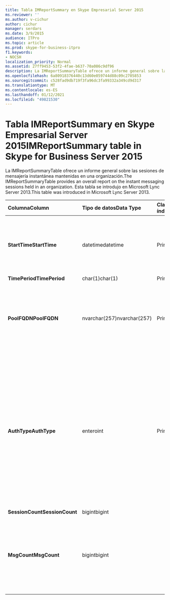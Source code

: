 ```yaml
---
title: Tabla IMReportSummary en Skype Empresarial Server 2015
ms.reviewer: ''
ms.author: v-cichur
author: cichur
manager: serdars
ms.date: 3/9/2015
audience: ITPro
ms.topic: article
ms.prod: skype-for-business-itpro
f1.keywords:
- NOCSH
localization_priority: Normal
ms.assetid: 27ff9453-53f2-4fae-b637-70a086c9df96
description: La IMReportSummaryTable ofrece un informe general sobre las sesiones de mensajería instantánea mantenidas en una organización. Esta tabla se introdujo en Microsoft Lync Server 2013.
ms.openlocfilehash: 6a80918376440c13d60e059744d88c09c2705853
ms.sourcegitcommit: c528fad9db719f3fa96dc3fa99332a349cd9d317
ms.translationtype: MT
ms.contentlocale: es-ES
ms.lasthandoff: 01/12/2021
ms.locfileid: "49821530"
---
```

# <a name="imreportsummary-table-in-skype-for-business-server-2015"></a><span data-ttu-id="1d06b-104">Tabla IMReportSummary en Skype Empresarial Server 2015</span><span class="sxs-lookup"><span data-stu-id="1d06b-104">IMReportSummary table in Skype for Business Server 2015</span></span>
 
<span data-ttu-id="1d06b-105">La IMReportSummaryTable ofrece un informe general sobre las sesiones de mensajería instantánea mantenidas en una organización.</span><span class="sxs-lookup"><span data-stu-id="1d06b-105">The IMReportSummaryTable provides an overall report on the instant messaging sessions held in an organization.</span></span> <span data-ttu-id="1d06b-106">Esta tabla se introdujo en Microsoft Lync Server 2013.</span><span class="sxs-lookup"><span data-stu-id="1d06b-106">This table was introduced in Microsoft Lync Server 2013.</span></span>
  
|<span data-ttu-id="1d06b-107">**Columna**</span><span class="sxs-lookup"><span data-stu-id="1d06b-107">**Column**</span></span>|<span data-ttu-id="1d06b-108">**Tipo de datos**</span><span class="sxs-lookup"><span data-stu-id="1d06b-108">**Data Type**</span></span>|<span data-ttu-id="1d06b-109">**Clave/índice**</span><span class="sxs-lookup"><span data-stu-id="1d06b-109">**Key/Index**</span></span>|<span data-ttu-id="1d06b-110">**Detalles**</span><span class="sxs-lookup"><span data-stu-id="1d06b-110">**Details**</span></span>|
|:-----|:-----|:-----|:-----|
|<span data-ttu-id="1d06b-111">**StartTime**</span><span class="sxs-lookup"><span data-stu-id="1d06b-111">**StartTime**</span></span> <br/> |<span data-ttu-id="1d06b-112">datetime</span><span class="sxs-lookup"><span data-stu-id="1d06b-112">datetime</span></span>  <br/> |<span data-ttu-id="1d06b-113">Principal</span><span class="sxs-lookup"><span data-stu-id="1d06b-113">Primary</span></span>  <br/> |<span data-ttu-id="1d06b-114">Fecha y hora en que comenzó la sesión de mensajería instantánea.</span><span class="sxs-lookup"><span data-stu-id="1d06b-114">Date and time that the instant messaging session began.</span></span>  <br/> |
|<span data-ttu-id="1d06b-115">**TimePeriod**</span><span class="sxs-lookup"><span data-stu-id="1d06b-115">**TimePeriod**</span></span> <br/> |<span data-ttu-id="1d06b-116">char(1)</span><span class="sxs-lookup"><span data-stu-id="1d06b-116">char(1)</span></span>  <br/> |<span data-ttu-id="1d06b-117">Principal</span><span class="sxs-lookup"><span data-stu-id="1d06b-117">Primary</span></span>  <br/> ||
|<span data-ttu-id="1d06b-118">**PoolFQDN**</span><span class="sxs-lookup"><span data-stu-id="1d06b-118">**PoolFQDN**</span></span> <br/> |<span data-ttu-id="1d06b-119">nvarchar(257)</span><span class="sxs-lookup"><span data-stu-id="1d06b-119">nvarchar(257)</span></span>  <br/> |<span data-ttu-id="1d06b-120">Principal</span><span class="sxs-lookup"><span data-stu-id="1d06b-120">Primary</span></span>  <br/> |<span data-ttu-id="1d06b-121">Nombre de dominio completo del grupo de servidores que hospeda la sesión.</span><span class="sxs-lookup"><span data-stu-id="1d06b-121">Fully qualified domain name of the pool hosting the session.</span></span>  <br/> |
|<span data-ttu-id="1d06b-122">**AuthType**</span><span class="sxs-lookup"><span data-stu-id="1d06b-122">**AuthType**</span></span> <br/> |<span data-ttu-id="1d06b-123">entero</span><span class="sxs-lookup"><span data-stu-id="1d06b-123">int</span></span>  <br/> |<span data-ttu-id="1d06b-124">Principal</span><span class="sxs-lookup"><span data-stu-id="1d06b-124">Primary</span></span>  <br/> |<span data-ttu-id="1d06b-125">Prioridad (por ejemplo, urgente o no urgente) de la llamada.</span><span class="sxs-lookup"><span data-stu-id="1d06b-125">Priority (for example, urgent or non-urgent) of the call.</span></span> <span data-ttu-id="1d06b-126">La información de prioridad se almacena [en la tabla CallPriorities en Skype Empresarial Server 2015.](callpriorities.md)</span><span class="sxs-lookup"><span data-stu-id="1d06b-126">Priority information is stored in the [CallPriorities table in Skype for Business Server 2015](callpriorities.md).</span></span>  <br/> |
|<span data-ttu-id="1d06b-127">**SessionCount**</span><span class="sxs-lookup"><span data-stu-id="1d06b-127">**SessionCount**</span></span> <br/> |<span data-ttu-id="1d06b-128">bigint</span><span class="sxs-lookup"><span data-stu-id="1d06b-128">bigint</span></span>  <br/> |||
|<span data-ttu-id="1d06b-129">**MsgCount**</span><span class="sxs-lookup"><span data-stu-id="1d06b-129">**MsgCount**</span></span> <br/> |<span data-ttu-id="1d06b-130">bigint</span><span class="sxs-lookup"><span data-stu-id="1d06b-130">bigint</span></span>  <br/> ||<span data-ttu-id="1d06b-131">Número total de mensajes instantáneos intercambiados durante la sesión.</span><span class="sxs-lookup"><span data-stu-id="1d06b-131">Total number of instant messages exchanged during the session.</span></span>  <br/> |
   

